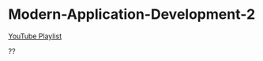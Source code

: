 # Modern-Application-Development-2
[YouTube Playlist](https://www.youtube.com/watch?v=5FUdrBq-WFo&list=PLyGVjd4KQp10KD5fWc1Md2xozSrvo1ktD)

??
